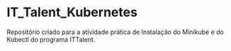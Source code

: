 # IT_Talent_Kubernetes
Repositório criado para a atividade prática de Instalação do Minikube e do Kubectl do programa ITTalent.
